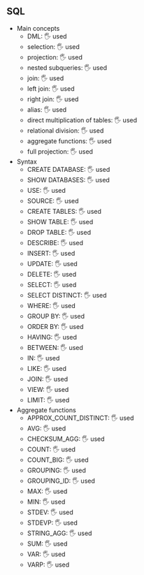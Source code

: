 ## SQL

- Main concepts
  - DML: 🖐️ used
  - selection: 🖐️ used
  - projection: 🖐️ used
  - nested subqueries: 🖐️ used
  - join: 🖐️ used
  - left join: 🖐️ used
  - right join: 🖐️ used
  - alias: 🖐️ used
  - direct multiplication of tables: 🖐️ used
  - relational division: 🖐️ used
  - aggregate functions: 🖐️ used
  - full projection: 🖐️ used
- Syntax
  - CREATE DATABASE: 🖐️ used
  - SHOW DATABASES: 🖐️ used
  - USE: 🖐️ used
  - SOURCE: 🖐️ used
  - CREATE TABLES: 🖐️ used
  - SHOW TABLE: 🖐️ used
  - DROP TABLE: 🖐️ used
  - DESCRIBE: 🖐️ used
  - INSERT: 🖐️ used
  - UPDATE: 🖐️ used
  - DELETE: 🖐️ used
  - SELECT: 🖐️ used
  - SELECT DISTINCT: 🖐️ used
  - WHERE: 🖐️ used
  - GROUP BY: 🖐️ used
  - ORDER BY: 🖐️ used
  - HAVING: 🖐️ used
  - BETWEEN: 🖐️ used
  - IN: 🖐️ used
  - LIKE: 🖐️ used
  - JOIN: 🖐️ used
  - VIEW: 🖐️ used
  - LIMIT: 🖐️ used
- Aggregate functions
  - APPROX_COUNT_DISTINCT: 🖐️ used
  - AVG: 🖐️ used
  - CHECKSUM_AGG: 🖐️ used
  - COUNT: 🖐️ used
  - COUNT_BIG: 🖐️ used
  - GROUPING: 🖐️ used
  - GROUPING_ID: 🖐️ used
  - MAX: 🖐️ used
  - MIN: 🖐️ used
  - STDEV: 🖐️ used
  - STDEVP: 🖐️ used
  - STRING_AGG: 🖐️ used
  - SUM: 🖐️ used
  - VAR: 🖐️ used
  - VARP: 🖐️ used
